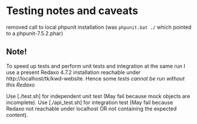 # Testing notes and caveats

removed call to local phpunit installation (was `phpunit.bat ./` which pointed to a phpunit-7.5.2.phar)

## Note!

To speed up tests and perform unit tests and integration at the same run I use a present Redaxo 4.7.2 installation reachable under http://localhost/tk/kwd-website. Hence some _tests cannot be run without this Redaxo_

Use [./test.sh] for independent unit test (May fail because mock objects are incomplete).
Use [./api_test.sh] for integration test (May fail because Redaxo not reachable under localhost OR not containing the expected content).
